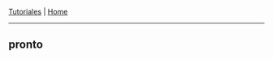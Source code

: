 
[Tutoriales](../Tutorials/README.md) | [Home](../../README.md)    

-------------------------------------------------------------------------------  

## pronto
